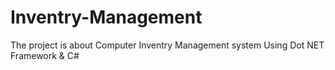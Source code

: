 # Inventry-Management
The project is about Computer Inventry Management system 
Using Dot NET Framework & C#
